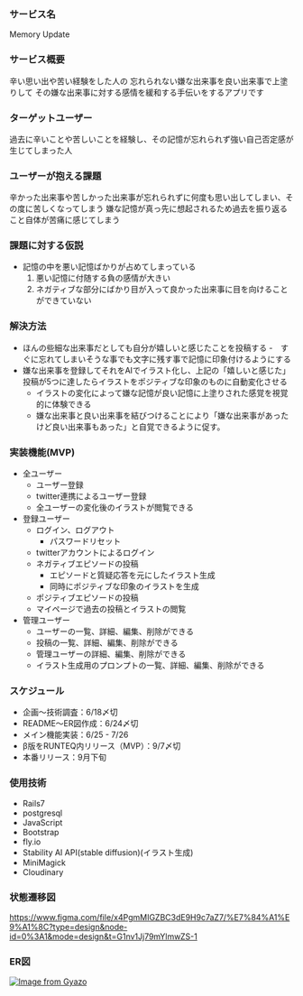 ### サービス名
Memory Update

### サービス概要
辛い思い出や苦い経験をした人の
忘れられない嫌な出来事を良い出来事で上塗りして
その嫌な出来事に対する感情を緩和する手伝いをするアプリです

### ターゲットユーザー
過去に辛いことや苦しいことを経験し、その記憶が忘れられず強い自己否定感が生じてしまった人

### ユーザーが抱える課題
辛かった出来事や苦しかった出来事が忘れられずに何度も思い出してしまい、その度に苦しくなってしまう
嫌な記憶が真っ先に想起されるため過去を振り返ること自体が苦痛に感じてしまう

### 課題に対する仮説
- 記憶の中を悪い記憶ばかりが占めてしまっている
  1. 悪い記憶に付随する負の感情が大きい
  2. ネガティブな部分にばかり目が入って良かった出来事に目を向けることができていない

### 解決方法
- ほんの些細な出来事だとしても自分が嬉しいと感じたことを投稿する
  -　すぐに忘れてしまいそうな事でも文字に残す事で記憶に印象付けるようにする
- 嫌な出来事を登録してそれをAIでイラスト化し、上記の「嬉しいと感じた」投稿が5つに達したらイラストをポジティブな印象のものに自動変化させる
  - イラストの変化によって嫌な記憶が良い記憶に上塗りされた感覚を視覚的に体験できる
  - 嫌な出来事と良い出来事を結びつけることにより「嫌な出来事があったけど良い出来事もあった」と自覚できるように促す。

### 実装機能(MVP)
- 全ユーザー
  - ユーザー登録
  - twitter連携によるユーザー登録
  - 全ユーザーの変化後のイラストが閲覧できる
- 登録ユーザー
  - ログイン、ログアウト
    - パスワードリセット
  - twitterアカウントによるログイン
  - ネガティブエピソードの投稿
    - エピソードと質疑応答を元にしたイラスト生成
    - 同時にポジティブな印象のイラストを生成
  - ポジティブエピソードの投稿
  - マイページで過去の投稿とイラストの閲覧
- 管理ユーザー
  - ユーザーの一覧、詳細、編集、削除ができる
  - 投稿の一覧、詳細、編集、削除ができる
  - 管理ユーザーの詳細、編集、削除ができる
  - イラスト生成用のプロンプトの一覧、詳細、編集、削除ができる

### スケジュール
- 企画〜技術調査：6/18〆切
- README〜ER図作成：6/24〆切
- メイン機能実装：6/25 - 7/26
- β版をRUNTEQ内リリース（MVP）：9/7〆切
- 本番リリース：9月下旬

### 使用技術
- Rails7
- postgresql
- JavaScript
- Bootstrap
- fly.io
- Stability AI API(stable diffusion)(イラスト生成)
- MiniMagick
- Cloudinary

### 状態遷移図
https://www.figma.com/file/x4PgmMIGZBC3dE9H9c7aZ7/%E7%84%A1%E9%A1%8C?type=design&node-id=0%3A1&mode=design&t=G1nv1Jj79mYlmwZS-1

### ER図
[![Image from Gyazo](https://i.gyazo.com/7b6cc40e1202c985d4ad08771cd3fe36.png)](https://gyazo.com/7b6cc40e1202c985d4ad08771cd3fe36)